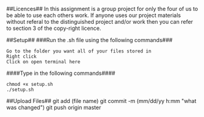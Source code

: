 ##Licences##
In this assignment is a group project for only the four of us to be able to use each others work.
If anyone uses our project materials without referal to the distinguished project and/or work then you can refer to section 3 of the copy-right licence.

##Setup##
###Run the .sh file using the following commands###

	Go to the folder you want all of your files stored in
	Right click
	Click on open terminal here

####Type in the following commands####

	chmod +x setup.sh
	./setup.sh


##Upload Files##
	git add (file name)
	git commit -m (mm/dd/yy h:mm "what was changed")
	git push origin master


